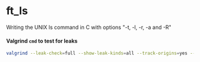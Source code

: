 # ft_ls
Writing the UNIX ls command in C with options "-t, -l, -r, -a and -R"

#### Valgrind `cmd` to test for leaks
```bash
valgrind --leak-check=full --show-leak-kinds=all --track-origins=yes --verbose path/to/ft_ls
```
